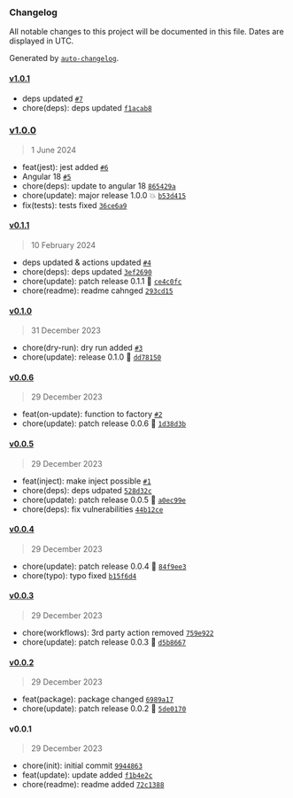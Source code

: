 ### Changelog

All notable changes to this project will be documented in this file. Dates are displayed in UTC.

Generated by [`auto-changelog`](https://github.com/CookPete/auto-changelog).

#### [v1.0.1](https://github.com/Celtian/ngx-update-app/compare/v1.0.0...v1.0.1)

- deps updated [`#7`](https://github.com/Celtian/ngx-update-app/pull/7)
- chore(deps): deps updated [`f1acab8`](https://github.com/Celtian/ngx-update-app/commit/f1acab849a485cfdc862ab7bd2862436a722e88a)

### [v1.0.0](https://github.com/Celtian/ngx-update-app/compare/v0.1.1...v1.0.0)

> 1 June 2024

- feat(jest): jest added [`#6`](https://github.com/Celtian/ngx-update-app/pull/6)
- Angular 18 [`#5`](https://github.com/Celtian/ngx-update-app/pull/5)
- chore(deps): update to angular 18 [`865429a`](https://github.com/Celtian/ngx-update-app/commit/865429a350471c7047641caa2e471242012a9245)
- chore(update): major release 1.0.0 💥 [`b53d415`](https://github.com/Celtian/ngx-update-app/commit/b53d415dd9b17a06bd5249c23fe0570c99282d68)
- fix(tests): tests fixed [`36ce6a9`](https://github.com/Celtian/ngx-update-app/commit/36ce6a905beee8f0a83cc64296e9bcf2cebbfde8)

#### [v0.1.1](https://github.com/Celtian/ngx-update-app/compare/v0.1.0...v0.1.1)

> 10 February 2024

- deps updated & actions updated [`#4`](https://github.com/Celtian/ngx-update-app/pull/4)
- chore(deps): deps updated [`3ef2690`](https://github.com/Celtian/ngx-update-app/commit/3ef26901c1d76b53ce84065603f37dc674f73641)
- chore(update): patch release 0.1.1 🐛 [`ce4c0fc`](https://github.com/Celtian/ngx-update-app/commit/ce4c0fce67b4441186d10b55d82b6587f3f4691f)
- chore(readme): readme cahnged [`293cd15`](https://github.com/Celtian/ngx-update-app/commit/293cd159a1eebbc180ffa92f23599d505ad3b661)

#### [v0.1.0](https://github.com/Celtian/ngx-update-app/compare/v0.0.6...v0.1.0)

> 31 December 2023

- chore(dry-run): dry run added [`#3`](https://github.com/Celtian/ngx-update-app/pull/3)
- chore(update): release 0.1.0 🚀 [`dd78150`](https://github.com/Celtian/ngx-update-app/commit/dd78150845ba655ff4604cb7fe3e429cb24c57fe)

#### [v0.0.6](https://github.com/Celtian/ngx-update-app/compare/v0.0.5...v0.0.6)

> 29 December 2023

- feat(on-update): function to factory [`#2`](https://github.com/Celtian/ngx-update-app/pull/2)
- chore(update): patch release 0.0.6 🐛 [`1d38d3b`](https://github.com/Celtian/ngx-update-app/commit/1d38d3bfe32b75c72a80adfd27a2198331541bca)

#### [v0.0.5](https://github.com/Celtian/ngx-update-app/compare/v0.0.4...v0.0.5)

> 29 December 2023

- feat(inject): make inject possible [`#1`](https://github.com/Celtian/ngx-update-app/pull/1)
- chore(deps): deps udpated [`528d32c`](https://github.com/Celtian/ngx-update-app/commit/528d32cb674371032e76f638ce1cc5d094fa1181)
- chore(update): patch release 0.0.5 🐛 [`a0ec99e`](https://github.com/Celtian/ngx-update-app/commit/a0ec99e4f5592b3785f24aac7f1e481b7290903e)
- chore(deps): fix vulnerabilities [`44b12ce`](https://github.com/Celtian/ngx-update-app/commit/44b12ce14d92741eadd003f312670ae57b5ca89c)

#### [v0.0.4](https://github.com/Celtian/ngx-update-app/compare/v0.0.3...v0.0.4)

> 29 December 2023

- chore(update): patch release 0.0.4 🐛 [`84f9ee3`](https://github.com/Celtian/ngx-update-app/commit/84f9ee3490b903942c6eaadb205e6cbac01af45d)
- chore(typo): typo fixed [`b15f6d4`](https://github.com/Celtian/ngx-update-app/commit/b15f6d4d15ca3cb01cc9f3316a6264624e0ab4ea)

#### [v0.0.3](https://github.com/Celtian/ngx-update-app/compare/v0.0.2...v0.0.3)

> 29 December 2023

- chore(workflows): 3rd party action removed [`759e922`](https://github.com/Celtian/ngx-update-app/commit/759e92228be6d99d25dfb499d886482653eaed58)
- chore(update): patch release 0.0.3 🐛 [`d5b8667`](https://github.com/Celtian/ngx-update-app/commit/d5b8667c020cc48ef66484d995054791dab188c5)

#### [v0.0.2](https://github.com/Celtian/ngx-update-app/compare/v0.0.1...v0.0.2)

> 29 December 2023

- feat(package): package changed [`6989a17`](https://github.com/Celtian/ngx-update-app/commit/6989a17a658e7c0068ee4420dcc1f6a16c222a54)
- chore(update): patch release 0.0.2 🐛 [`5de0170`](https://github.com/Celtian/ngx-update-app/commit/5de0170bff6e6e3ec167e850367b070d42e5adf6)

#### v0.0.1

> 29 December 2023

- chore(init): initial commit [`9944863`](https://github.com/Celtian/ngx-update-app/commit/99448631f000040e5d6ed72065da6210566461bf)
- feat(update): update added [`f1b4e2c`](https://github.com/Celtian/ngx-update-app/commit/f1b4e2c408fc300a0a11115d2215a0f3d0d93768)
- chore(readme): readme added [`72c1388`](https://github.com/Celtian/ngx-update-app/commit/72c13883361be49ad3e6b9d47582d0f4a60c03e5)

